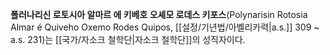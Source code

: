 **폴러나리신 로토시아 알마르 에 키베호 오셰모 로데스 키포스**(Polynarisin Rotosia Almar é Quiveho Oxemo Rodes Quipos, [[설정/기년법/아벨리카력|a.s.]] 309 ~ a.s. 231)는 [[국가/자소크 철학단|자소크 철학단]]의 성직자이다.